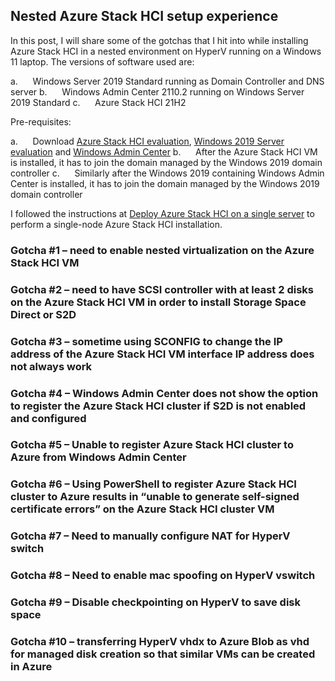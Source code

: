 ## Nested Azure Stack HCI setup experience

In this post, I will share some of the gotchas that I hit into while installing Azure Stack HCI in a nested environment on HyperV running on a Windows 11 laptop. The versions of software used are:

a.      Windows Server 2019 Standard running as Domain Controller and DNS server
b.      Windows Admin Center 2110.2 running on Windows Server 2019 Standard
c.      Azure Stack HCI 21H2

Pre-requisites:

a.      Download [Azure Stack HCI evaluation](https://azure.microsoft.com/en-us/contact/azure-stack-hci/), [Windows 2019 Server evaluation](https://info.microsoft.com/ww-landing-windows-server-2019.html) and [Windows Admin Center](https://www.microsoft.com/en-us/evalcenter/download-windows-admin-center)
b.      After the Azure Stack HCI VM is installed, it has to join the domain managed by the Windows 2019 domain controller
c.      Similarly after the Windows 2019 containing Windows Admin Center is installed, it has to join the domain managed by the Windows 2019 domain controller

I followed the instructions at [Deploy Azure Stack HCI on a single server](https://learn.microsoft.com/en-us/azure-stack/hci/deploy/single-server) to perform a single-node Azure Stack HCI installation.

### Gotcha #1 – need to enable nested virtualization on the Azure Stack HCI VM

### Gotcha #2 – need to have SCSI controller with at least 2 disks on the Azure Stack HCI VM in order to install Storage Space Direct or S2D

### Gotcha #3 – sometime using SCONFIG to change the IP address of the Azure Stack HCI VM interface IP address does not always work

### Gotcha #4 – Windows Admin Center does not show the option to register the Azure Stack HCI cluster if S2D is not enabled and configured

### Gotcha #5 – Unable to register Azure Stack HCI cluster to Azure from Windows Admin Center

### Gotcha #6 – Using PowerShell to register Azure Stack HCI cluster to Azure results in “unable to generate self-signed certificate errors” on the Azure Stack HCI cluster VM

### Gotcha #7 – Need to manually configure NAT for HyperV switch

### Gotcha #8 – Need to enable mac spoofing on HyperV vswitch

### Gotcha #9 – Disable checkpointing on HyperV to save disk space

### Gotcha #10 – transferring HyperV vhdx to Azure Blob as vhd for managed disk creation so that similar VMs can be created in Azure
